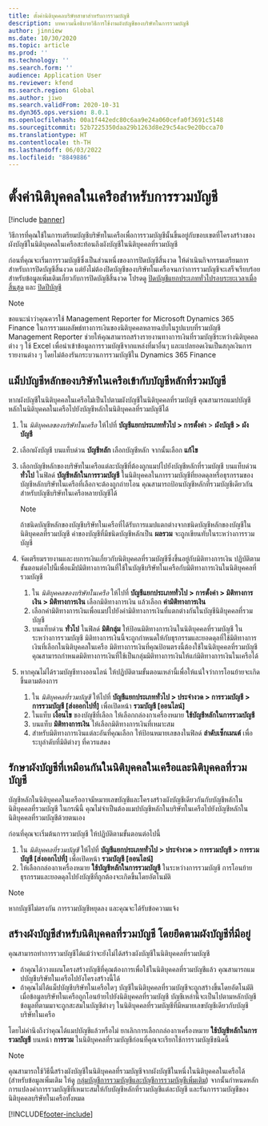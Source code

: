 ```yaml
---
title: ตั้งค่านิติบุคคลบริษัทสาขาสำหรับการรวมบัญชี
description: บทความนี้อธิบายวิธีการใช้งานผังบัญชีของบริษัทในการรวมบัญชี
author: jinniew
ms.date: 10/30/2020
ms.topic: article
ms.prod: ''
ms.technology: ''
ms.search.form: ''
audience: Application User
ms.reviewer: kfend
ms.search.region: Global
ms.author: jiwo
ms.search.validFrom: 2020-10-31
ms.dyn365.ops.version: 8.0.1
ms.openlocfilehash: 00a1f442edc80c6aa9e24a060cefa0f3691c5148
ms.sourcegitcommit: 52b7225350daa29b1263d8e29c54ac9e20bcca70
ms.translationtype: HT
ms.contentlocale: th-TH
ms.lasthandoff: 06/03/2022
ms.locfileid: "8849886"
---
```

# <a name="set-up-a-subsidiary-legal-entity-for-consolidation"></a>ตั้งค่านิติบุคคลในเครือสำหรับการรวมบัญชี

[!include [banner](../includes/banner.md)]

วิธีการที่คุณใช้ในการเตรียมบัญชีบริษัทในเครือเพื่อการรวมบัญชีนั้นขึ้นอยู่กับขอบเขตที่โครงสร้างของผังบัญชีในนิติบุคคลในเครือสะท้อนถึงผังบัญชีในนิติบุคคลที่รวมบัญชี

ก่อนที่คุณจะเริ่มการรวมบัญชีซึ่งเป็นส่วนหนึ่งของการปิดบัญชีสิ้นงวด ให้ดำเนินกิจกรรมเตรียมการสำหรับการปิดบัญชีสิ้นงวด แต่ยังไม่ต้องปิดบัญชีของบริษัทในเครือจนกว่าการรวมบัญชีจะเสร็จเรียบร้อย สำหรับข้อมูลเพิ่มเติมเกี่ยวกับการปิดบัญชีสิ้นงวด โปรดดู [ปิดบัญชีแยกประเภททั่วไปรอบระยะเวลาเมื่อสิ้นสุด](close-general-ledger-at-period-end.md) และ [ปิดปีบัญชี](tasks/close-fiscal-year.md)

> [!NOTE]
>  ขอแนะนำว่าคุณควรใช้ Management Reporter for Microsoft Dynamics 365 Finance ในการรวมผลลัพธ์ทางการเงินของนิติบุคคลหลายฉบับในรูปแบบที่รวมบัญชี Management Reporter ช่วยให้คุณสามารถสร้างรายงานทางการเงินที่รวมบัญชีระหว่างนิติบุคคลต่าง ๆ ใช้ Excel เพื่อนําเข้าข้อมูลการรวมบัญชีจากแหล่งที่มาอื่นๆ และแปลยอดเงินเป็นสกุลเงินการรายงานต่าง ๆ โดยไม่ต้องรันกระบวนการรวมบัญชีใน Dynamics 365 Finance

## <a name="map-subsidiary-main-accounts-to-consolidated-main-accounts"></a>แม็ปบัญชีหลักของบริษัทในเครือเข้ากับบัญชีหลักที่รวมบัญชี

หากผังบัญชีในนิติบุคคลในเครือไม่เป็นไปตามผังบัญชีในนิติบุคคลที่รวมบัญชี คุณสามารถแมปบัญชีหลักในนิติบุคคลในเครือไปยังบัญชีหลักในนิติบุคคลที่รวมบัญชีได้

1. ใน *นิติบุคคลของบริษัทในเครือ* ให้ไปที่ **บัญชีแยกประเภททั่วไป \> การตั้งค่า** \> **ผังบัญชี \> ผังบัญชี**
2. เลือกผังบัญชี บนแท็บด่วน **บัญชีหลัก** เลือกบัญชีหลัก จากนั้นเลือก **แก้ไข**
3. เลือกบัญชีหลักของบริษัทในเครือแต่ละบัญชีที่ต้องถูกแมปไปยังบัญชีหลักที่รวมบัญชี บนแท็บด่วน **ทั่วไป** ในฟิลด์ **บัญชีหลักในการรวมบัญชี** ในนิติบุคคลในการรวมบัญชีที่ยอดดุลหรือธุรกรรมของบัญชีหลักบริษัทในเครือที่เลือกจะต้องถูกถ่ายโอน คุณสามารถป้อนบัญชีหลักที่รวมบัญชีเดียวกันสำหรับบัญชีบริษัทในเครือหลายบัญชีได้

    > [!NOTE]
    > ถ้าชนิดบัญชีหลักของบัญชีบริษัทในเครือที่ได้รับการแมปแตกต่างจากชนิดบัญชีหลักของบัญชีในนิติบุคคลที่รวมบัญชี ค่าของบัญชีที่มีชนิดบัญชีหลักเป็น **ผลรวม** จะถูกเขียนทับในระหว่างการรวมบัญชี

4. จัดเตรียมรายงานและงบการเงินเกี่ยวกับนิติบุคคลที่รวมบัญชีซึ่งขึ้นอยู่กับมิติทางการเงิน ปฏิบัติตามขั้นตอนต่อไปนี้เพื่อแม็ปมิติทางการเงินที่ใช้ในบัญชีบริษัทในเครือกับมิติทางการเงินในนิติบุคคลที่รวมบัญชี

    1. ใน *นิติบุคคลของบริษัทในเครือ* ให้ไปที่ **บัญชีแยกประเภททั่วไป \> การตั้งค่า \> มิติทางการเงิน \> มิติทางการเงิน** เลือกมิติทางการเงิน แล้วเลือก **ค่ามิติทางการเงิน**
    2. เลือกค่ามิติทางการเงินเพื่อแมปไปยังค่ามิติทางการเงินที่แตกต่างกันในบัญชีนิติบุคคลที่รวมบัญชี
    3. บนแท็บด่วน **ทั่วไป** ในฟิลด์ **มิติกลุ่ม** ให้ป้อนมิติทางการเงินในนิติบุคคลที่รวมบัญชี ในระหว่างการรวมบัญชี มิติทางการเงินนี้จะถูกกำหนดให้กับธุรกรรมและยอดดุลที่ใช้มิติทางการเงินที่เลือกในนิติบุคคลในเครือ มิติทางการเงินที่คุณป้อนตรงนี้ต้องใช้ในนิติบุคคลที่รวมบัญชี คุณสามารถกำหนดมิติทางการเงินที่ใช้เป็นกลุ่มมิติทางการเงินให้แก่มิติทางการเงินในเครือได้

5. หากคุณไม่ได้รวมบัญชีทางออนไลน์ ให้ปฏิบัติตามขั้นตอนเหล่านี้เพื่อให้แน่ใจว่าการโอนย้ายจะเกิดขึ้นตามต้องการ

    1. ใน *นิติบุคคลที่รวมบัญชี* ให้ไปที่ **บัญชีแยกประเภททั่วไป \> ประจำงวด \> การรวมบัญชี \> การรวมบัญชี \[ส่งออกไปที่\]** เพื่อเปิดหน้า **รวมบัญชี \[ออนไลน์\]**
    2. ในแท็บ **เงื่อนไข** ของบัญชีที่เลือก ให้เลือกกล่องกาเครื่องหมาย **ใช้บัญชีหลักในการรวมบัญชี**
    3. บนแท็บ **มิติทางการเงิน** ให้เลือกมิติทางการเงินที่เหมาะสม
    4. สำหรับมิติทางการเงินแต่ละอันที่คุณเลือก ให้ป้อนหมายเลขลงในฟิลด์ **ลำดับเซ็กเมนต์** เพื่อระบุลำดับที่มิติต่างๆ ที่ควรแสดง

## <a name="maintain-the-same-chart-of-accounts-in-the-subsidiary-and-consolidated-legal-entities"></a>รักษาผังบัญชีที่เหมือนกันในนิติบุคคลในเครือและนิติบุคคลที่รวมบัญชี

บัญชีหลักในนิติบุคคลในเครืออาจมีหมายเลขบัญชีและโครงสร้างผังบัญชีเดียวกันกับบัญชีหลักในนิติบุคคลที่รวมบัญชี ในกรณีนี้ คุณไม่จำเป็นต้องแมปบัญชีหลักในบริษัทในเครือไปยังบัญชีหลักในนิติบุคคลที่รวมบัญชีด้วยตนเอง

ก่อนที่คุณจะเริ่มต้นการรวมบัญชี ให้ปฏิบัติตามขั้นตอนต่อไปนี้

1. ใน *นิติบุคคลที่รวมบัญชี* ให้ไปที่ **บัญชีแยกประเภททั่วไป \> ประจำงวด \> การรวมบัญชี \> การรวมบัญชี \[ส่งออกไปที่\]** เพื่อเปิดหน้า **รวมบัญชี \[ออนไลน์\]**
2. ให้เลือกกล่องกาเครื่องหมาย **ใช้บัญชีหลักในการรวมบัญชี** ในระหว่างการรวมบัญชี การโอนย้ายธุรกรรมและยอดดุลไปยังบัญชีที่ถูกต้องจะเกิดขึ้นโดยอัตโนมัติ

> [!NOTE]
> หากบัญชีไม่ตรงกัน การรวมบัญชีหยุดลง และคุณจะได้รับข้อความแจ้ง

## <a name="create-a-chart-of-accounts-for-the-consolidated-legal-entity-based-on-an-existing-chart-of-accounts"></a>สร้างผังบัญชีสำหรับนิติบุคคลที่รวมบัญชี โดยยึดตามผังบัญชีที่มีอยู่

คุณสามารถทำการรวมบัญชีได้แม้ว่าจะยังไม่ได้สร้างผังบัญชีในนิติบุคคลที่รวมบัญชี

- ถ้าคุณได้วางแผนโครงสร้างบัญชีที่คุณต้องการเพื่อใช้ในนิติบุคคลที่รวมบัญชีแล้ว คุณสามารถแมปบัญชีบริษัทในเครือไปยังโครงสร้างนี้ได้
- ถ้าคุณไม่ได้แม็ปบัญชีบริษัทในเครือใดๆ บัญชีในนิติบุคคลที่รวมบัญชีจะถูกสร้างขึ้นโดยอัตโนมัติเมื่อข้อมูลบริษัทในเครือถูกโอนย้ายไปยังนิติบุคคลที่รวมบัญชี บัญชีเหล่านี้จะเป็นไปตามหลักบัญชี ข้อมูลที่ตามมาจะถูกสะสมในบัญชีต่างๆ ในนิติบุคคลที่รวมบัญชีที่มีหมายเลขบัญชีเดียวกับบัญชีบริษัทในเครือ

โดยไม่คำนึงถึงว่าคุณได้แมปบัญชีแล้วหรือไม่ ยกเลิกการเลือกกล่องกาเครื่องหมาย **ใช้บัญชีหลักในการรวมบัญชี** บนหน้า **การรวม** ในนิติบุคคลที่รวมบัญชีก่อนที่คุณจะเรียกใช้การรวมบัญชีชนิดนี้

> [!NOTE]
> คุณสามารถใช้วิธีนี้สร้างผังบัญชีในนิติบุคคลที่รวมบัญชีจากผังบัญชีในหนึ่งในนิติบุคคลในเครือได้ (สำหรับข้อมูลเพิ่มเติม ให้ดู [กลุ่มบัญชีการรวมบัญชีและบัญชีการรวมบัญชีเพิ่มเติม](../budgeting/consolidation-account-groups-consolidation-accounts.md)) จากนั้นกําหนดหลักการแปลงค่าการรวมบัญชีที่เหมาะสมให้กับบัญชีหลักที่รวมบัญชีแต่ละบัญชี และรันการรวมบัญชีของนิติบุคคลบริษัทในเครือทั้งหมด


[!INCLUDE[footer-include](../../includes/footer-banner.md)]
